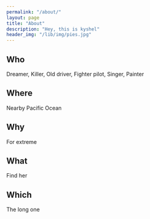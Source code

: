 ```yaml
---
permalink: "/about/"
layout: page
title: "About"
description: "Hey, this is kyshel"
header_img: "/lib/img/pies.jpg"
---
```


## Who
Dreamer, Killer, Old driver, Fighter pilot, Singer, Painter
## Where
Nearby Pacific Ocean

## Why
For extreme 

## What
Find her

## Which
The long one


